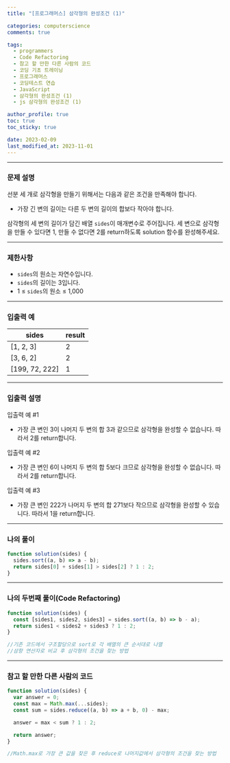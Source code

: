 ```yaml
---
title: "[프로그래머스] 삼각형의 완성조건 (1)"

categories: computerscience
comments: true

tags:
  - programmers
  - Code Refactoring
  - 참고 할 만한 다른 사람의 코드
  - 코딩 기초 트레이닝
  - 프로그래머스
  - 코딩테스트 연습
  - JavaScript
  - 삼각형의 완성조건 (1)
  - js 삼각형의 완성조건 (1)

author_profile: true
toc: true
toc_sticky: true

date: 2023-02-09
last_modified_at: 2023-11-01
---
```


---

### 문제 설명

선분 세 개로 삼각형을 만들기 위해서는 다음과 같은 조건을 만족해야 합니다.

- 가장 긴 변의 길이는 다른 두 변의 길이의 합보다 작아야 합니다.

삼각형의 세 변의 길이가 담긴 배열 `sides`이 매개변수로 주어집니다. 세 변으로 삼각형을 만들 수 있다면 1, 만들 수 없다면 2를 return하도록 solution 함수를 완성해주세요.

---

### 제한사항

- `sides`의 원소는 자연수입니다.
- `sides`의 길이는 3입니다.
- 1 ≤ `sides`의 원소 ≤ 1,000

---

### 입출력 예

| sides          | result |
| -------------- | ------ |
| [1, 2, 3]      | 2      |
| [3, 6, 2]      | 2      |
| [199, 72, 222] | 1      |

---

### 입출력 설명

입출력 예 #1

- 가장 큰 변인 3이 나머지 두 변의 합 3과 같으므로 삼각형을 완성할 수 없습니다. 따라서 2를 return합니다.

입출력 예 #2

- 가장 큰 변인 6이 나머지 두 변의 합 5보다 크므로 삼각형을 완성할 수 없습니다. 따라서 2를 return합니다.

입출력 예 #3

- 가장 큰 변인 222가 나머지 두 변의 합 271보다 작으므로 삼각형을 완성할 수 있습니다. 따라서 1을 return합니다.

---

### 나의 풀이

```jsx
function solution(sides) {
  sides.sort((a, b) => a - b);
  return sides[0] + sides[1] > sides[2] ? 1 : 2;
}
```

---

### 나의 두번째 풀이(Code Refactoring)

```jsx
function solution(sides) {
  const [sides1, sides2, sides3] = sides.sort((a, b) => b - a);
  return sides1 < sides2 + sides3 ? 1 : 2;
}

//기존 코드에서 구조할당으로 sort로 각 배열의 큰 순서대로 나열
//삼항 연산자로 비교 후 삼각형의 조건을 찾는 방법
```

---

### 참고 할 만한 다른 사람의 코드

```jsx
function solution(sides) {
  var answer = 0;
  const max = Math.max(...sides);
  const sum = sides.reduce((a, b) => a + b, 0) - max;

  answer = max < sum ? 1 : 2;

  return answer;
}

//Math.max로 가장 큰 값을 찾은 후 reduce로 나머지값에서 삼각형의 조건을 찾는 방법
```
